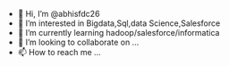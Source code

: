 - 👋 Hi, I’m @abhisfdc26
- 👀 I’m interested in Bigdata,Sql,data Science,Salesforce
- 🌱 I’m currently learning hadoop/salesforce/informatica
- 💞️ I’m looking to collaborate on ...
- 📫 How to reach me ...

<!---
abhisfdc26/abhisfdc26 is a ✨ special ✨ repository because its `README.md` (this file) appears on your GitHub profile.
You can click the Preview link to take a look at your changes.
--->
